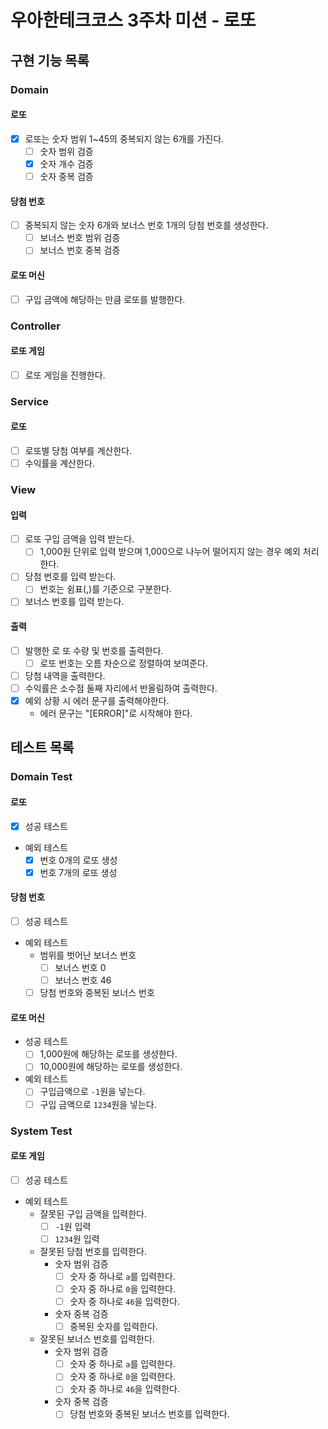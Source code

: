 # 우아한테크코스 3주차 미션 - 로또

## 구현 기능 목록

### Domain

#### 로또

- [x] 로또는 숫자 범위 1~45의 중복되지 않는 6개를 가진다.
    - [ ] 숫자 범위 검증
    - [x] 숫자 개수 검증
    - [ ] 숫자 중복 검증

#### 당첨 번호

- [ ] 중복되지 않는 숫자 6개와 보너스 번호 1개의 당첨 번호를 생성한다.
    - [ ] 보너스 번호 범위 검증
    - [ ] 보너스 번호 중복 검증

#### 로또 머신

- [ ] 구입 금액에 해당하는 만큼 로또를 발행한다.

### Controller

#### 로또 게임

- [ ] 로또 게임을 진행한다.

### Service

#### 로또

- [ ] 로또별 당첨 여부를 계산한다.
- [ ] 수익률을 계산한다.

### View

#### 입력

- [ ] 로또 구입 금액을 입력 받는다.
    - [ ] 1,000원 단위로 입력 받으며 1,000으로 나누어 떨어지지 않는 경우 예외 처리한다.
- [ ] 당첨 번호를 입력 받는다.
    - [ ] 번호는 쉼표(,)를 기준으로 구분한다.
- [ ] 보너스 번호를 입력 받는다.

#### 출력

- [ ] 발행한 로 또 수량 및 번호를 출력한다.
    - [ ] 로또 번호는 오름 차순으로 정렬하여 보여준다.
- [ ] 당첨 내역을 출력한다.
- [ ] 수익률은 소수점 둘째 자리에서 반올림하여 출력한다.
- [x] 예외 상황 시 에러 문구를 출력해야한다.
    - 에러 문구는 "[ERROR]"로 시작해야 한다.

## 테스트 목록

### Domain Test

#### 로또

- [x] 성공 테스트
- 예외 테스트
    - [x] 번호 0개의 로또 생성
    - [x] 번호 7개의 로또 생성

#### 당첨 번호

- [ ] 성공 테스트
- 예외 테스트
    - 범위를 벗어난 보너스 번호
        - [ ] 보너스 번호 0
        - [ ] 보너스 번호 46
    - [ ] 당첨 번호와 중복된 보너스 번호

#### 로또 머신

- 성공 테스트
    - [ ] 1,000원에 해당하는 로또를 생성한다.
    - [ ] 10,000원에 해당하는 로또를 생성한다.
- 예외 테스트
    - [ ] 구입금액으로 `-1`원을 넣는다.
    - [ ] 구입 금액으로 `1234`원을 넣는다.

### System Test

#### 로또 게임

- [ ] 성공 테스트
- 예외 테스트
    - 잘못된 구입 금액을 입력한다.
        - [ ] `-1`원 입력
        - [ ] `1234`원 입력
    - 잘못된 당첨 번호를 입력한다.
        - 숫자 범위 검증
            - [ ] 숫자 중 하나로 `a`를 입력한다.
            - [ ] 숫자 중 하나로 `0`을 입력한다.
            - [ ] 숫자 중 하나로 `46`을 입력한다.
        - 숫자 중복 검증
            - [ ] 중복된 숫자를 입력한다.
    - 잘못된 보너스 번호를 입력한다.
        - 숫자 범위 검증
            - [ ] 숫자 중 하나로 `a`를 입력한다.
            - [ ] 숫자 중 하나로 `0`을 입력한다.
            - [ ] 숫자 중 하나로 `46`을 입력한다.
        - 숫자 중복 검증
            - [ ] 당첨 번호와 중복된 보너스 번호를 입력한다.
